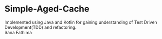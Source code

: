 # Simple-Aged-Cache

Implemented using Java and Kotlin for gaining understanding of Test Driven Development(TDD) and refactoring.</br>
Sana Fathima

